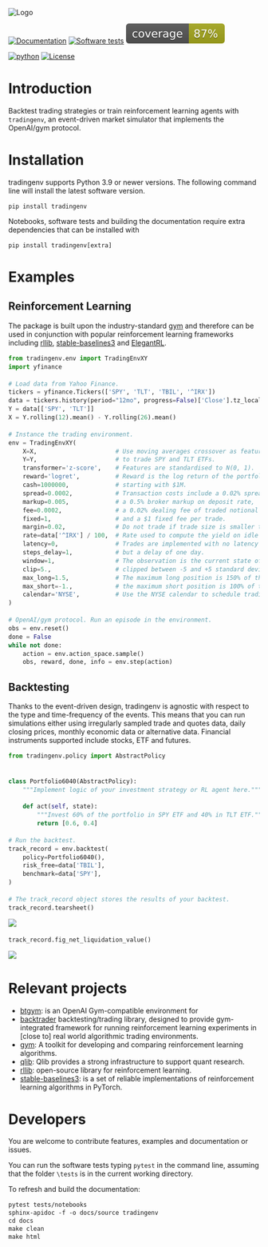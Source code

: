 ![Logo](https://tradingenv.blob.core.windows.net/images/logo-background-cropped.png)

[![Documentation](https://github.com/xaiassetmanagement/tradingenv/actions/workflows/build-docs.yml/badge.svg)](https://github.com/xaiassetmanagement/tradingenv/actions/workflows/software-tests.yml)
[![Software tests](https://github.com/xaiassetmanagement/tradingenv/actions/workflows/software-tests.yml/badge.svg)](https://github.com/xaiassetmanagement/tradingenv/actions/workflows/software-tests.yml)
[![Coverage](https://raw.githubusercontent.com/xaiassetmanagement/tradingenv/coverage-badge/coverage.svg)](https://github.com/xaiassetmanagement/tradingenv/actions)

[![python](https://img.shields.io/pypi/pyversions/shap)](https://www.python.org)
[![License](https://img.shields.io/badge/License-Apache_2.0-blue.svg)](https://opensource.org/licenses/Apache-2.0)


# Introduction

Backtest trading strategies or train reinforcement learning agents with
`tradingenv`, an event-driven market simulator that implements the
OpenAI/gym protocol.

# Installation

tradingenv supports Python 3.9 or newer versions. The following command
line will install the latest software version.

``` console
pip install tradingenv
```

Notebooks, software tests and building the documentation require extra
dependencies that can be installed with

``` console
pip install tradingenv[extra]
```

# Examples

## Reinforcement Learning

The package is built upon the industry-standard
[gym](https://github.com/openai/gym) and therefore can be used in
conjunction with popular reinforcement learning frameworks including
[rllib](https://docs.ray.io/en/latest/rllib/), 
[stable-baselines3](https://github.com/hill-a/stable-baselines) and [ElegantRL](https://github.com/AI4Finance-Foundation/ElegantRL).

``` python
from tradingenv.env import TradingEnvXY
import yfinance

# Load data from Yahoo Finance.
tickers = yfinance.Tickers(['SPY', 'TLT', 'TBIL', '^IRX'])
data = tickers.history(period="12mo", progress=False)['Close'].tz_localize(None)
Y = data[['SPY', 'TLT']]
X = Y.rolling(12).mean() - Y.rolling(26).mean()

# Instance the trading environment.
env = TradingEnvXY(
    X=X,                      # Use moving averages crossover as features
    Y=Y,                      # to trade SPY and TLT ETFs.
    transformer='z-score',    # Features are standardised to N(0, 1).
    reward='logret',          # Reward is the log return of the portfolio at each step,
    cash=1000000,             # starting with $1M.
    spread=0.0002,            # Transaction costs include a 0.02% spread,
    markup=0.005,             # a 0.5% broker markup on deposit rate,
    fee=0.0002,               # a 0.02% dealing fee of traded notional
    fixed=1,                  # and a $1 fixed fee per trade.
    margin=0.02,              # Do not trade if trade size is smaller than 2% of the portfolio.
    rate=data['^IRX'] / 100,  # Rate used to compute the yield on idle cash and cost of leverage.
    latency=0,                # Trades are implemented with no latency
    steps_delay=1,            # but a delay of one day.
    window=1,                 # The observation is the current state of the market,
    clip=5.,                  # clipped between -5 and +5 standard deviations.
    max_long=1.5,             # The maximum long position is 150% of the portfolio,
    max_short=-1.,            # the maximum short position is 100% of the portfolio.
    calendar='NYSE',          # Use the NYSE calendar to schedule trading days.
)

# OpenAI/gym protocol. Run an episode in the environment.
obs = env.reset()
done = False
while not done:
    action = env.action_space.sample()
    obs, reward, done, info = env.step(action)
```

## Backtesting

Thanks to the event-driven design, tradingenv is agnostic with respect
to the type and time-frequency of the events. This means that you can
run simulations either using irregularly sampled trade and quotes data,
daily closing prices, monthly economic data or alternative data.
Financial instruments supported include stocks, ETF and futures.

``` python
from tradingenv.policy import AbstractPolicy


class Portfolio6040(AbstractPolicy):
    """Implement logic of your investment strategy or RL agent here."""

    def act(self, state):
        """Invest 60% of the portfolio in SPY ETF and 40% in TLT ETF."""
        return [0.6, 0.4]

# Run the backtest.
track_record = env.backtest(
    policy=Portfolio6040(),
    risk_free=data['TBIL'],
    benchmark=data['SPY'],
)

# The track_record object stores the results of your backtest.
track_record.tearsheet()
```

![](https://tradingenv.blob.core.windows.net/images/tearsheet.png)

``` python
track_record.fig_net_liquidation_value()
```

![](https://tradingenv.blob.core.windows.net/images/fig_net_liquidation_value.png)

# Relevant projects

-   [btgym](https://github.com/Kismuz/btgym): is an OpenAI
    Gym-compatible environment for
-   [backtrader](https://github.com/backtrader/backtrader)
    backtesting/trading library, designed to provide gym-integrated
    framework for running reinforcement learning experiments in \[close
    to\] real world algorithmic trading environments.
-   [gym](https://github.com/openai/gym): A toolkit for developing and
    comparing reinforcement learning algorithms.
-   [qlib](https://github.com/microsoft/qlib): Qlib provides a strong
    infrastructure to support quant research.
-   [rllib](https://docs.ray.io/en/latest/rllib/): open-source library
    for reinforcement learning.
-   [stable-baselines3](https://github.com/hill-a/stable-baselines): is
    a set of reliable implementations of reinforcement learning
    algorithms in PyTorch.

# Developers

You are welcome to contribute features, examples and documentation or
issues.

You can run the software tests typing `pytest` in the command line,
assuming that the folder `\tests` is in the current working directory.

To refresh and build the documentation:

``` 
pytest tests/notebooks
sphinx-apidoc -f -o docs/source tradingenv
cd docs
make clean
make html
```

<!---
On README.md vs README.rst.
While .rst is clearly a better format for Sphinx documentation, not all 
blocks are rendered correctly on GitHub. The rst block literalinclude in 
particular is important, as it's the only way to have code in the /tests folder 
and extract it from functions and class methods. While GitHub supports .rst,
it does not render with Sphinx and therefore .rst is overpowered for GitHub as 
of 2024-09-26 (or at least, I haven't found a solution in hours of research).
Therefore, I switch to .md as it's rendered correctly.
-->